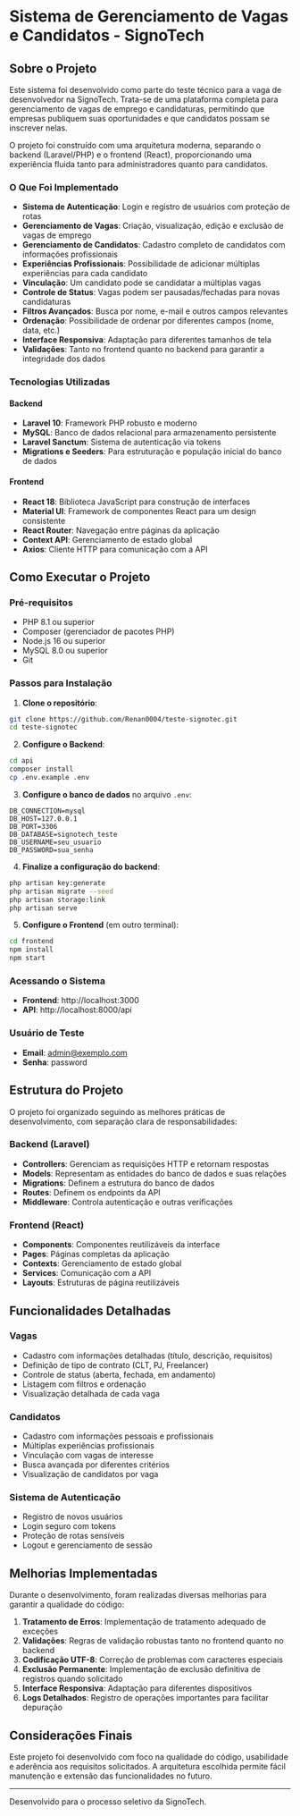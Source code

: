 # Sistema de Gerenciamento de Vagas e Candidatos - SignoTech


## Sobre o Projeto

Este sistema foi desenvolvido como parte do teste técnico para a vaga de desenvolvedor na SignoTech. Trata-se de uma plataforma completa para gerenciamento de vagas de emprego e candidaturas, permitindo que empresas publiquem suas oportunidades e que candidatos possam se inscrever nelas.

O projeto foi construído com uma arquitetura moderna, separando o backend (Laravel/PHP) e o frontend (React), proporcionando uma experiência fluida tanto para administradores quanto para candidatos.

### O Que Foi Implementado

- **Sistema de Autenticação**: Login e registro de usuários com proteção de rotas
- **Gerenciamento de Vagas**: Criação, visualização, edição e exclusão de vagas de emprego
- **Gerenciamento de Candidatos**: Cadastro completo de candidatos com informações profissionais
- **Experiências Profissionais**: Possibilidade de adicionar múltiplas experiências para cada candidato
- **Vinculação**: Um candidato pode se candidatar a múltiplas vagas
- **Controle de Status**: Vagas podem ser pausadas/fechadas para novas candidaturas
- **Filtros Avançados**: Busca por nome, e-mail e outros campos relevantes
- **Ordenação**: Possibilidade de ordenar por diferentes campos (nome, data, etc.)
- **Interface Responsiva**: Adaptação para diferentes tamanhos de tela
- **Validações**: Tanto no frontend quanto no backend para garantir a integridade dos dados

### Tecnologias Utilizadas

#### Backend
- **Laravel 10**: Framework PHP robusto e moderno
- **MySQL**: Banco de dados relacional para armazenamento persistente
- **Laravel Sanctum**: Sistema de autenticação via tokens
- **Migrations e Seeders**: Para estruturação e população inicial do banco de dados

#### Frontend
- **React 18**: Biblioteca JavaScript para construção de interfaces
- **Material UI**: Framework de componentes React para um design consistente
- **React Router**: Navegação entre páginas da aplicação
- **Context API**: Gerenciamento de estado global
- **Axios**: Cliente HTTP para comunicação com a API

## Como Executar o Projeto

### Pré-requisitos
- PHP 8.1 ou superior
- Composer (gerenciador de pacotes PHP)
- Node.js 16 ou superior
- MySQL 8.0 ou superior
- Git

### Passos para Instalação

1. **Clone o repositório**:
```bash
git clone https://github.com/Renan0004/teste-signotec.git
cd teste-signotec
```

2. **Configure o Backend**:
```bash
cd api
composer install
cp .env.example .env
```

3. **Configure o banco de dados** no arquivo `.env`:
```
DB_CONNECTION=mysql
DB_HOST=127.0.0.1
DB_PORT=3306
DB_DATABASE=signotech_teste
DB_USERNAME=seu_usuario
DB_PASSWORD=sua_senha
```

4. **Finalize a configuração do backend**:
```bash
php artisan key:generate
php artisan migrate --seed
php artisan storage:link
php artisan serve
```

5. **Configure o Frontend** (em outro terminal):
```bash
cd frontend
npm install
npm start
```

### Acessando o Sistema

- **Frontend**: http://localhost:3000
- **API**: http://localhost:8000/api

### Usuário de Teste
- **Email**: admin@exemplo.com
- **Senha**: password

## Estrutura do Projeto

O projeto foi organizado seguindo as melhores práticas de desenvolvimento, com separação clara de responsabilidades:

### Backend (Laravel)

- **Controllers**: Gerenciam as requisições HTTP e retornam respostas
- **Models**: Representam as entidades do banco de dados e suas relações
- **Migrations**: Definem a estrutura do banco de dados
- **Routes**: Definem os endpoints da API
- **Middleware**: Controla autenticação e outras verificações

### Frontend (React)

- **Components**: Componentes reutilizáveis da interface
- **Pages**: Páginas completas da aplicação
- **Contexts**: Gerenciamento de estado global
- **Services**: Comunicação com a API
- **Layouts**: Estruturas de página reutilizáveis

## Funcionalidades Detalhadas

### Vagas
- Cadastro com informações detalhadas (título, descrição, requisitos)
- Definição de tipo de contrato (CLT, PJ, Freelancer)
- Controle de status (aberta, fechada, em andamento)
- Listagem com filtros e ordenação
- Visualização detalhada de cada vaga

### Candidatos
- Cadastro com informações pessoais e profissionais
- Múltiplas experiências profissionais
- Vinculação com vagas de interesse
- Busca avançada por diferentes critérios
- Visualização de candidatos por vaga

### Sistema de Autenticação
- Registro de novos usuários
- Login seguro com tokens
- Proteção de rotas sensíveis
- Logout e gerenciamento de sessão

## Melhorias Implementadas

Durante o desenvolvimento, foram realizadas diversas melhorias para garantir a qualidade do código:

1. **Tratamento de Erros**: Implementação de tratamento adequado de exceções
2. **Validações**: Regras de validação robustas tanto no frontend quanto no backend
3. **Codificação UTF-8**: Correção de problemas com caracteres especiais
4. **Exclusão Permanente**: Implementação de exclusão definitiva de registros quando solicitado
5. **Interface Responsiva**: Adaptação para diferentes dispositivos
6. **Logs Detalhados**: Registro de operações importantes para facilitar depuração

## Considerações Finais

Este projeto foi desenvolvido com foco na qualidade do código, usabilidade e aderência aos requisitos solicitados. A arquitetura escolhida permite fácil manutenção e extensão das funcionalidades no futuro.

---

Desenvolvido para o processo seletivo da SignoTech. 